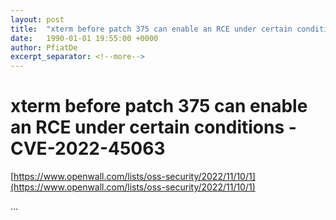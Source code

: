 ```yaml
---
layout: post
title:  "xterm before patch 375 can enable an RCE under certain conditions - CVE-2022-45063"
date:   1990-01-01 19:55:00 +0000
author: PfiatDe
excerpt_separator: <!--more-->
---
```


# xterm before patch 375 can enable an RCE under certain conditions - CVE-2022-45063

[https://www.openwall.com/lists/oss-security/2022/11/10/1](https://www.openwall.com/lists/oss-security/2022/11/10/1)

...
<!--more-->
